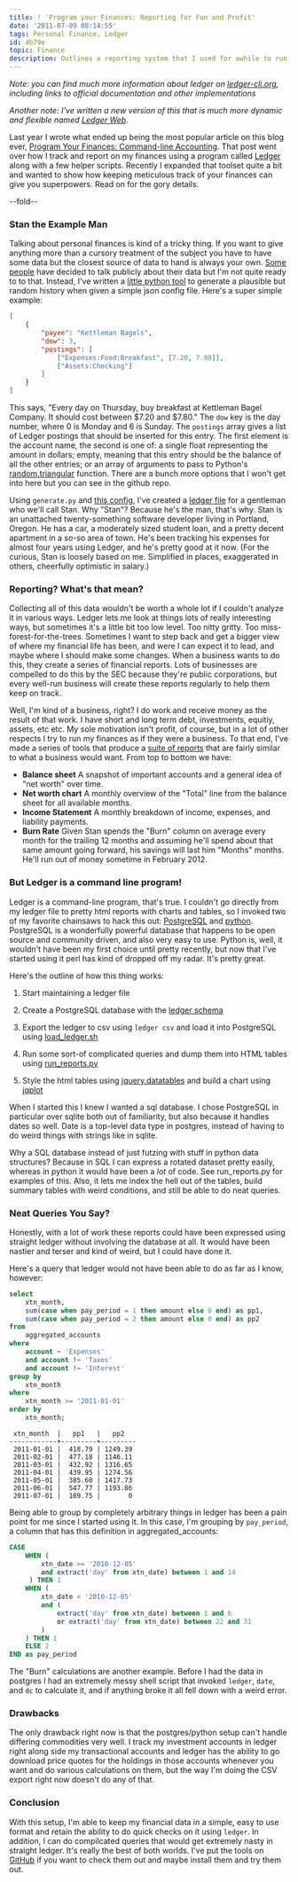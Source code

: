 ```yaml
---
title: ! 'Program your Finances: Reporting for Fun and Profit'
date: '2011-07-09 08:14:55'
tags: Personal Finance, Ledger
id: 4b79e
topic: Finance
description: Outlines a reporting system that I used for awhile to run queries against my ledger data that I couldn't with the native ledger program. Also introduces a small tool for generating realistic sample ledger data.
---
```


[Ledger]: http://ledger-cli.org
[getrichslowly]: http://www.getrichslowly.org
[consumerismcommentary]: http://www.consumerismcommentary.com/category/monthly-update/
[ledger-tools]: https://github.com/peterkeen/Ledger-Tools-Demo/
[ledger-tools-generate]: https://github.com/peterkeen/Ledger-Tools-Demo/blob/master/generate.py
[ledger-tools-stan-json]: https://github.com/peterkeen/Ledger-Tools-Demo/blob/master/stan.json
[ledger-tools-stan]: https://github.com/peterkeen/Ledger-Tools-Demo/blob/master/stan.txt
[ledger-tools-run-report]: https://github.com/peterkeen/Ledger-Tools-Demo/blob/master/run_reports.py
[ledger-tools-load]: https://github.com/peterkeen/Ledger-Tools-Demo/blob/master/load_ledger.sh
[ledger-tools-schema]: https://github.com/peterkeen/Ledger-Tools-Demo/blob/master/ledger-schema.sql
[python-random-triangular]: http://docs.python.org/library/random.html#random.triangular
[report-example]: /stan-demo-report.html
[PostgreSQL]: http://www.postgresql.org/
[Python]: http://www.python.org/
[jquery.datatables]: http://www.datatables.net/
[jqplot]: http://www.jqplot.com/

*Note: you can find much more information about ledger on [ledger-cli.org](http://ledger-cli.org), including links to official documentation and other implementations*

*Another note: I've written a new version of this that is much more dynamic and flexible named [Ledger Web](/a-robust-reporting-system-for-ledger).*

Last year I wrote what ended up being the most popular article on this blog ever, [Program Your Finances: Command-line Accounting](/keeping-finances-with-ledger). That post went over how I track and report on my finances using a program called [Ledger](http://www.ledger-cli.org) along with a few helper scripts. Recently I expanded that toolset quite a bit and wanted to show how keeping meticulous track of your finances can give you superpowers. Read on for the gory details.

--fold--

### Stan the Example Man

Talking about personal finances is kind of a tricky thing. If you want to give anything more than a cursory treatment of the subject you have to have some data but the closest source of data to hand is always your own. [Some][getrichslowly] [people][consumerismcommentary] have decided to talk publicly about their data but I'm not quite ready to to that. Instead, I've written a [little python tool][ledger-tools-generate] to generate a plausible but random history when given a simple json config file. Here's a super simple example: 

```json
[
    {
        "payee": "Kettleman Bagels",
        "dow": 3,
        "postings": [
            ["Expenses:Food:Breakfast", [7.20, 7.80]],
            ["Assets:Checking"]
        ]
    }
]
```

This says, "Every day on Thursday, buy breakfast at Kettleman Bagel Company. It should cost between $7.20 and $7.80." The `dow` key is the day number, where 0 is Monday and 6 is Sunday. The `postings` array gives a list of Ledger postings that should be inserted for this entry. The first element is the account name, the second is one of: a single float representing the amount in dollars; empty, meaning that this entry should be the balance of all the other entries; or an array of arguments to pass to Python's [random.triangular][python-random-triangular] function. There are a bunch more options that I won't get into here but you can see in the github repo.

Using `generate.py` and [this config][ledger-tools-stan-json], I've created a [ledger file][ledger-tools-stan] for a gentleman who we'll call Stan. Why "Stan"? Because he's the man, that's why. Stan is an unattached twenty-something software developer living in Portland, Oregon. He has a car, a moderately sized student loan, and a pretty decent apartment in a so-so area of town. He's been tracking his expenses for almost four years using Ledger, and he's pretty good at it now. (For the curious, Stan is loosely based on me. Simplified in places, exaggerated in others, cheerfully optimistic in salary.)

### Reporting? What's that mean?

Collecting all of this data wouldn't be worth a whole lot if I couldn't analyze it in various ways. Ledger lets me look at things lots of really interesting ways, but sometimes it's a little bit too low level. Too nitty gritty. Too miss-forest-for-the-trees. Sometimes I want to step back and get a bigger view of where my financial life has been, and were I can expect it to lead, and maybe where I should make some changes. When a business wants to do this, they create a series of financial reports. Lots of businesses are compelled to do this by the SEC because they're public corporations, but every well-run business will create these reports regularly to help them keep on track.

Well, I'm kind of a business, right? I do work and receive money as the result of that work. I have short and long term debt, investments, equitiy, assets, etc etc. My sole motivation isn't profit, of course, but in a lot of other respects I try to run my finances as if they were a business. To that end, I've made a series of tools that produce a [suite of reports][report-example] that are fairly similar to what a business would want. From top to bottom we have:

- **Balance sheet** A snapshot of important accounts and a general idea of "net worth" over time. 
- **Net worth chart** A monthly overview of the "Total" line from the balance sheet for all available months.
- **Income Statement** A monthly breakdown of income, expenses, and liability payments. 
- **Burn Rate** Given Stan spends the "Burn" column on average every month for the trailing 12 months and assuming he'll spend about that same amount going forward, his savings will last him "Months" months. He'll run out of money sometime in February 2012.

### But Ledger is a command line program!

Ledger is a command-line program, that's true. I couldn't go directly from my ledger file to pretty html reports with charts and tables, so I invoked two of my favorite chainsaws to hack this out: [PostgreSQL][] and [python][]. PostgreSQL is a wonderfully powerful database that happens to be open source and community driven, and also very easy to use. Python is, well, it wouldn't have been my first choice until pretty recently, but now that I've started using it perl has kind of dropped off my radar. It's pretty great.

Here's the outline of how this thing works:
 1. Start maintaining a ledger file
 1. Create a PostgreSQL database with the [ledger schema][ledger-tools-schema]

 1. Export the ledger to csv using `ledger csv` and load it into PostgreSQL using [load_ledger.sh][ledger-tools-load]
 1. Run some sort-of complicated queries and dump them into HTML tables using [run_reports.py][ledger-tools-run-report]
 1. Style the html tables using [jquery.datatables][] and build a chart using [jqplot][] 

When I started this I knew I wanted a sql database. I chose PostgreSQL in particular over sqlite both out of familiarity, but also because it handles dates so well. Date is a top-level data type in postgres, instead of having to do weird things with strings like in sqlite.

Why a SQL database instead of just futzing with stuff in python data structures? Because in SQL I can express a rotated dataset pretty easily, whereas in python it would have been a *lot* of code. See run_reports.py for examples of this. Also, it lets me index the hell out of the tables, build summary tables with weird conditions, and still be able to do neat queries.

### Neat Queries You Say?

Honestly, with a lot of work these reports could have been expressed using straight ledger without involving the database at all. It would have been nastier and terser and kind of weird, but I could have done it.

Here's a query that ledger would not have been able to do as far as I know, however:

```sql
select
    xtn_month,
    sum(case when pay_period = 1 then amount else 0 end) as pp1,
    sum(case when pay_period = 2 then amount else 0 end) as pp2
from
    aggregated_accounts
where
    account ~ 'Expenses'
    and account !~ 'Taxes'
    and account !~ 'Interest'
group by
    xtn_month
where
    xtn_month >= '2011-01-01'
order by
    xtn_month;
```


```text
 xtn_month  |   pp1   |   pp2   
------------+---------+---------
 2011-01-01 |  418.79 | 1249.39
 2011-02-01 |  477.18 | 1146.11
 2011-03-01 |  432.92 | 1316.65
 2011-04-01 |  439.95 | 1274.56
 2011-05-01 |  385.60 | 1417.73
 2011-06-01 |  547.77 | 1193.86
 2011-07-01 |  189.75 |       0
```
    
Being able to group by completely arbitrary things in ledger has been a pain point for me since I started using it. In this case, I'm grouping by `pay_period`, a column that has this definition in aggregated_accounts:

```sql
CASE
    WHEN (
        xtn_date >= '2010-12-05'
        and extract('day' from xtn_date) between 1 and 14
     ) THEN 1
    WHEN (
        xtn_date < '2010-12-05'
        and (
            extract('day' from xtn_date) between 1 and 6
            or extract('day' from xtn_date) between 22 and 31
        )
    ) THEN 1
    ELSE 2
END as pay_period
```
    
The "Burn" calculations are another example. Before I had the data in postgres I had an extremely messy shell script that invoked `ledger`, `date`, and `dc` to calculate it, and if anything broke it all fell down with a weird error.

### Drawbacks

The only drawback right now is that the postgres/python setup can't handle differing commodities very well. I track my investment accounts in ledger right along side my transactional accounts and ledger has the ability to go download price quotes for the holdings in those accounts whenever you want and do various calculations on them, but the way I'm doing the CSV export right now doesn't do any of that.

### Conclusion

With this setup, I'm able to keep my financial data in a simple, easy to use format and retain the ability to do quick checks on it using `ledger`. In addition, I can do compilcated queries that would get extremely nasty in straight ledger. It's really the best of both worlds. I've put the tools on [GitHub][ledger-tools] if you want to check them out and maybe install them and try them out.


